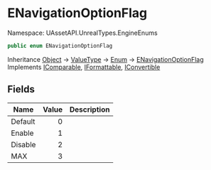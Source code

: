 # ENavigationOptionFlag

Namespace: UAssetAPI.UnrealTypes.EngineEnums

```csharp
public enum ENavigationOptionFlag
```

Inheritance [Object](https://docs.microsoft.com/en-us/dotnet/api/system.object) → [ValueType](https://docs.microsoft.com/en-us/dotnet/api/system.valuetype) → [Enum](https://docs.microsoft.com/en-us/dotnet/api/system.enum) → [ENavigationOptionFlag](./uassetapi.unrealtypes.engineenums.enavigationoptionflag.md)<br>
Implements [IComparable](https://docs.microsoft.com/en-us/dotnet/api/system.icomparable), [IFormattable](https://docs.microsoft.com/en-us/dotnet/api/system.iformattable), [IConvertible](https://docs.microsoft.com/en-us/dotnet/api/system.iconvertible)

## Fields

| Name | Value | Description |
| --- | --: | --- |
| Default | 0 |  |
| Enable | 1 |  |
| Disable | 2 |  |
| MAX | 3 |  |
